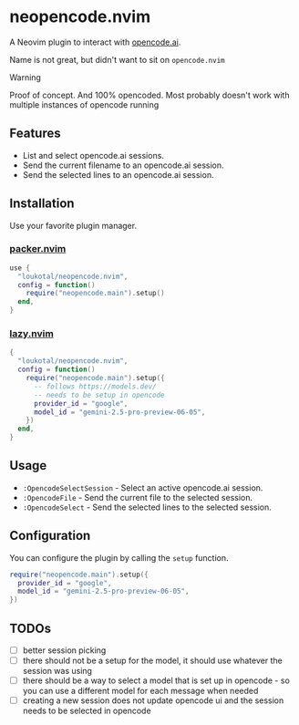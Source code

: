 # neopencode.nvim

A Neovim plugin to interact with [opencode.ai](https://opencode.ai).

Name is not great, but didn't want to sit on `opencode.nvim`

> [!warning]
> Proof of concept. And 100% opencoded.
> Most probably doesn't work with multiple instances of opencode running

## Features

- List and select opencode.ai sessions.
- Send the current filename to an opencode.ai session.
- Send the selected lines to an opencode.ai session.

## Installation

Use your favorite plugin manager.

### [packer.nvim](https://github.com/wbthomason/packer.nvim)

```lua
use {
  "loukotal/neopencode.nvim",
  config = function()
    require("neopencode.main").setup()
  end,
}
```

### [lazy.nvim](https://github.com/folke/lazy.nvim)

```lua
{
  "loukotal/neopencode.nvim",
  config = function()
    require("neopencode.main").setup({
      -- follows https://models.dev/
      -- needs to be setup in opencode
      provider_id = "google",
      model_id = "gemini-2.5-pro-preview-06-05",
    })
  end,
}
```

## Usage

- `:OpencodeSelectSession` - Select an active opencode.ai session.
- `:OpencodeFile` - Send the current file to the selected session.
- `:OpencodeSelect` - Send the selected lines to the selected session.

## Configuration

You can configure the plugin by calling the `setup` function.

```lua
require("neopencode.main").setup({
  provider_id = "google",
  model_id = "gemini-2.5-pro-preview-06-05",
})
```

## TODOs

- [ ] better session picking
- [ ] there should not be a setup for the model, it should use whatever the session was using
- [ ] there should be a way to select a model that is set up in opencode - so you can use a different model for each message when needed
- [ ] creating a new session does not update opencode ui and the session needs to be selected in opencode
